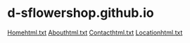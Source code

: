 # d-sflowershop.github.io
[Homehtml.txt](https://github.com/user-attachments/files/16805996/Homehtml.txt)
[Abouthtml.txt](https://github.com/user-attachments/files/16805999/Abouthtml.txt)
[Contacthtml.txt](https://github.com/user-attachments/files/16806000/Contacthtml.txt)
[Locationhtml.txt](https://github.com/user-attachments/files/16806001/Locationhtml.txt)
